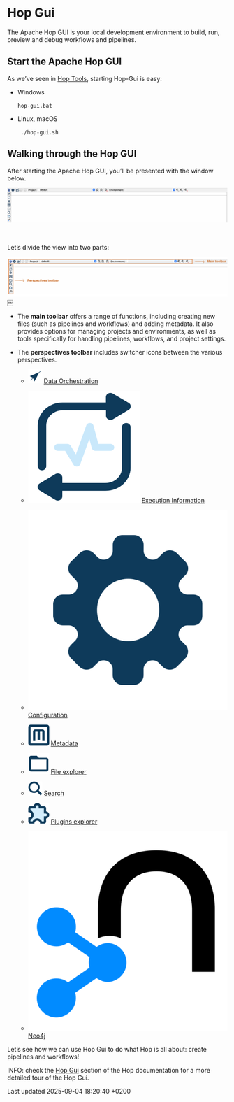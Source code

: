 <div id="header">

# Hop Gui

</div>

<div id="content">

<div id="preamble">

<div class="sectionbody">

<div class="paragraph">

The Apache Hop GUI is your local development environment to build, run, preview and debug workflows and pipelines.

</div>

</div>

</div>

<div class="sect1">

## Start the Apache Hop GUI

<div class="sectionbody">

<div class="paragraph">

As we’ve seen in [Hop Tools](getting-started/hop-tools.H7s7eigyvJ), starting Hop-Gui is easy:

</div>

<div class="exampleblock">

<div class="content">

<div class="dlist">

  - Windows
    
    <div class="openblock">
    
    <div class="content">
    
    <div class="listingblock">
    
    <div class="content">
    
    ``` highlight
    hop-gui.bat
    ```
    
    </div>
    
    </div>
    
    </div>
    
    </div>

  - Linux, macOS
    
    <div class="openblock">
    
    <div class="content">
    
    <div class="listingblock">
    
    <div class="content">
    
    ``` highlight
    ￼./hop-gui.sh
    ```
    
    </div>
    
    </div>
    
    </div>
    
    </div>

</div>

</div>

</div>

</div>

</div>

<div class="sect1">

## Walking through the Hop GUI

<div class="sectionbody">

<div class="paragraph">

After starting the Apache Hop GUI, you’ll be presented with the window below.

</div>

<div class="paragraph">

<span class="image">![Hop Gui Overview](/images/getting-started/gs-hop-gui-overview-1.png)</span>

</div>

<div class="paragraph">

   

</div>

<div class="paragraph">

Let’s divide the view into two parts:

</div>

<div class="paragraph">

<span class="image">![Hop Gui Overview](/images/getting-started/gs-hop-gui-overview-2.png)</span> ￼

</div>

<div class="ulist">

  - The **main toolbar** offers a range of functions, including creating new files (such as pipelines and workflows) and adding metadata. It also provides options for managing projects and environments, as well as tools specifically for handling pipelines, workflows, and project settings.

  - The **perspectives toolbar** includes switcher icons between the various perspectives.
    
    <div class="ulist">
    
      - <span class="image">![data orch](/images/icons/data_orch.svg)</span> [Data Orchestration](hop-gui/perspective-data-orchestration.H7s7eigyvJ)
    
      - <span class="image">![execution](/images/icons/execution.svg)</span> [Execution Information](hop-gui/perspective-execution-information.H7s7eigyvJ)
    
      - <span class="image">![gear](/images/icons/gear.svg)</span> [Configuration](hop-gui/perspective-configuration.H7s7eigyvJ)
    
      - <span class="image">![metadata](/images/icons/metadata.svg)</span> [Metadata](hop-gui/perspective-metadata.H7s7eigyvJ)
    
      - <span class="image">![folder](/images/icons/folder.svg)</span> [File explorer](hop-gui/perspective-file-explorer.H7s7eigyvJ)
    
      - <span class="image">![search](/images/icons/search.svg)</span> [Search](hop-gui/perspective-search.H7s7eigyvJ)
    
      - <span class="image">![plugin](/images/icons/plugin.svg)</span> [Plugins explorer](hop-gui/perspective-plugin.H7s7eigyvJ)
    
      - <span class="image">![neo4j logo](/images/icons/neo4j_logo.svg)</span> [Neo4j](hop-gui/perspective-neo4j.H7s7eigyvJ)
    
    </div>

</div>

<div class="paragraph">

Let’s see how we can use Hop Gui to do what Hop is all about: create pipelines and workflows\!

</div>

<div class="paragraph">

INFO: check the [Hop Gui](../hop-gui/index.H7s7eigyvJ) section of the Hop documentation for a more detailed tour of the Hop Gui.

</div>

</div>

</div>

</div>

<div id="footer">

<div id="footer-text">

Last updated 2025-09-04 18:20:40 +0200

</div>

</div>

